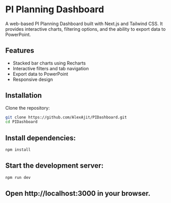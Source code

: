 # PI Planning Dashboard

A web-based PI Planning Dashboard built with Next.js and Tailwind CSS. It provides interactive charts, filtering options, and the ability to export data to PowerPoint.

## Features
- Stacked bar charts using Recharts
- Interactive filters and tab navigation
- Export data to PowerPoint
- Responsive design

## Installation

Clone the repository:
```bash
git clone https://github.com/AlexAjit/PIDashboard.git
cd PIDashboard
```
## Install dependencies:

```bash
npm install
```

## Start the development server:

```bash
npm run dev
```

## Open http://localhost:3000 in your browser.
